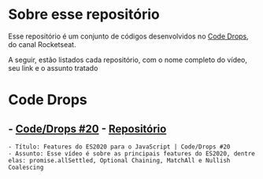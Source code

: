 # Sobre esse repositório
Esse repositório é um conjunto de códigos desenvolvidos no [Code Drops](https://www.youtube.com/watch?v=faekjlZuTFA&list=PL85ITvJ7FLohhULgUFkYBf2xcXCG6yfVV&ab_channel=Rocketseat
), do canal Rocketseat. 

A seguir, estão listados cada repositório, com o nome completo do vídeo, seu link e o assunto tratado 

# Code Drops

## - [Code/Drops #20](https://www.youtube.com/watch?v=qaSwiYBC3sk&t=1s&ab_channel=Rocketseat) - [Repositório](https://github.com/DyogoBendo/Code-Drops/tree/master/Code_Drops_20)
    - Título: Features do ES2020 para o JavaScript | Code/Drops #20
    - Assunto: Esse vídeo é sobre as principais features do ES2020, dentre elas: promise.allSettled, Optional Chaining, MatchAll e Nullish Coalescing